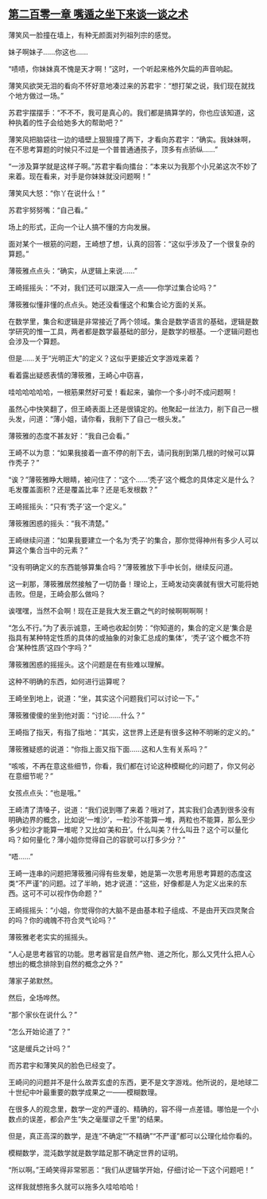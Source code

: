 ## [第二百零一章 嘴遁之坐下来谈一谈之术](https://www.xxbiquge.com/11_11207/8757816.html)


  薄笑风一脸撞在墙上，有种无颜面对列祖列宗的感觉。

  妹子啊妹子……你这也……

  “啧啧，你妹妹真不愧是天才啊！”这时，一个听起来格外欠扁的声音响起。

  薄笑风欲哭无泪的看向不怀好意地凑过来的苏君宇：“想打架之说，我们现在就找个地方做过一场。”

  苏君宇摆摆手：“不不不，我可是真心的。我们都是搞算学的，你也应该知道，这种执着的性子会给她多大的帮助吧？”

  薄笑风把脑袋往一边的墙壁上狠狠撞了两下，才看向苏君宇：“确实。我妹妹啊，在不思考算题的时候只不过是一个普普通通孩子，顶多有点骄纵……”

  “一涉及算学就是这样子啊。”苏君宇看向擂台：“本来以为我那个小兄弟这次不妙了来着。现在看来，对手是你妹妹就没问题啊！”

  薄笑风大怒：“你丫在说什么！”

  苏君宇努努嘴：“自己看。”

  场上的形式，正向一个让人搞不懂的方向发展。

  面对某个一根筋的问题，王崎想了想，认真的回答：“这似乎涉及了一个很复杂的算题。”

  薄筱雅点点头：“确实，从逻辑上来说……”

  王崎摇摇头：“不对，我们还可以跟深入一点——你学过集合论吗？”

  薄筱雅似懂非懂的点点头。她还没看懂这个和集合论方面的关系。

  在数学里，集合和逻辑是非常接近了两个领域。集合是数学语言的基础，逻辑是数学研究的惟一工具，两者都是数学最基础的部分，是数学的根基。一个逻辑问题也会涉及一个算题。

  但是……关于“光明正大”的定义？这似乎更接近文字游戏来着？

  看着露出疑惑表情的薄筱雅，王崎心中窃喜，

  哇哈哈哈哈哈，一根筋果然好可爱！看起来，骗你一个多小时不成问题啊！

  虽然心中快笑翻了，但王崎表面上还是很镇定的。他聚起一丝法力，削下自己一根头发，问道：“薄小姐，请你看，我削下了自己一根头发。”

  薄筱雅的态度不甚友好：“我自己会看。”

  王崎不以为意：“如果我接着一直不停的削下去，请问我削到第几根的时候可以算作秃子？”

  “诶？”薄筱雅睁大眼睛，被问住了：“这个……‘秃子’这个概念的具体定义是什么？毛发覆盖面积？还是覆盖比率？还是毛发根数？”

  王崎摇摇头：“只有‘秃子’这一个定义。”

  薄筱雅困惑的摇头：“我不清楚。”

  王崎继续问道：“如果我要建立一个名为‘秃子’的集合，那你觉得神州有多少人可以算这个集合当中的元素？”

  “没有明确定义的东西能够算集合吗？”薄筱雅放下手中长剑，继续反问道。

  这一刹那，薄筱雅居然接触了一切防备！理论上，王崎发动突袭就有很大可能将她击败。但是，王崎会那么做吗？

  诶嘿嘿，当然不会啊！现在正是我大发王霸之气的时候啊啊啊啊！

  “怎么不行。”为了表示诚意，王崎也收起剑势：“你知道的，集合的定义是‘集合是指具有某种特定性质的具体的或抽象的对象汇总成的集体’，‘秃子’这个概念不符合‘某种性质’这四个字吗？”

  薄筱雅困惑的摇摇头。这个问题是在有些难以理解。

  这种不明确的东西，如何进行运算呢？

  王崎坐到地上，说道：“坐，其实这个问题我们可以讨论一下。”

  薄筱雅傻傻的坐到他对面：“讨论……什么？”

  王崎指了指天，有指了指地：“其实，这世界上还是有很多这种不明晰的定义的。”

  薄筱雅疑惑的说道：“你指上面又指下面……这和人生有关系吗？”

  “咳咳，不再在意这些细节，你看，我们都在讨论这种模糊化的问题了，你又何必在意细节呢？”

  女孩点点头：“也是哦。”

  王崎清了清嗓子，说道：“我们说到哪了来着？哦对了，其实我们会遇到很多没有明确边界的概念，比如说‘一堆沙’，一粒沙不能算一堆，两粒也不能算，那么至少多少粒沙才能算一堆呢？又比如‘美和丑’。什么叫美？什么叫丑？这个可以量化吗？如何量化？薄小姐你觉得自己的容貌可以打多少分？”

  “唔……”

  王崎一连串的问题把薄筱雅问得有些发晕，她是第一次思考用思考算题的态度这类“不严谨”的问题。过了半晌，她才说道：“这些，好像都是人为定义出来的东西。这可不可以视作伪命题？”

  王崎摇摇头：“小姐，你觉得你的大脑不是由基本粒子组成、不是由开天四灵聚合的吗？你的魂魄不符合灵气论吗？”

  薄筱雅老老实实的摇摇头。

  “人心是思考器官的功能。思考器官是自然产物、道之所化，那么又凭什么把人心想出的概念排除到自然的概念之外？”

  薄家子弟默然。

  然后，全场哗然。

  “那个家伙在说什么？”

  “怎么开始论道了？”

  “这是缓兵之计吗？”

  而苏君宇和薄笑风的脸色已经变了。

  王崎问的问题并不是什么故弄玄虚的东西，更不是文字游戏。他所说的，是地球二十世纪中叶最重要的数学成果之一——模糊数理。

  在很多人的观念里，数学一定的严谨的、精确的，容不得一点差错。哪怕是一个小数点的误差，都会产生“失之毫厘谬之千里”的结果。

  但是，真正高深的数学，是连“不确定”“不精确”“不严谨”都可以公理化给你看的。

  模糊数学，混沌数学就是数学踏足那不确定世界的证明。

  “所以啊。”王崎笑得非常邪恶：“我们从逻辑学开始，仔细讨论一下这个问题吧！”

  这样我就想拖多久就可以拖多久哇哈哈哈！
